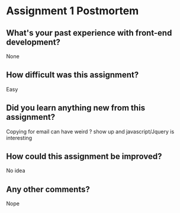 # Assignment 1 Postmortem

## What's your past experience with front-end development?

None

## How difficult was this assignment?

Easy

## Did you learn anything new from this assignment?

Copying for email can have weird ? show up and javascript/Jquery is interesting

## How could this assignment be improved?

No idea

## Any other comments?

Nope